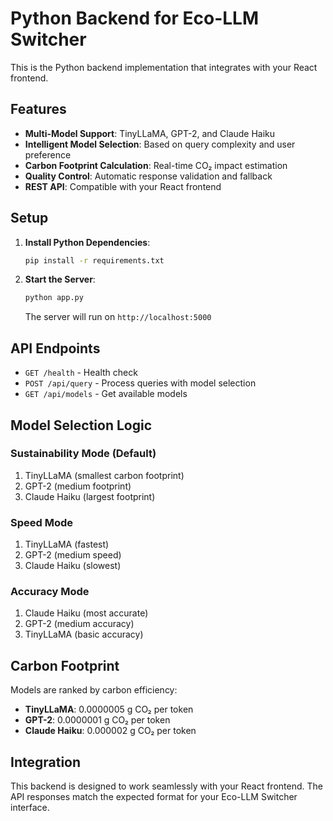 # Python Backend for Eco-LLM Switcher

This is the Python backend implementation that integrates with your React frontend.

## Features

- **Multi-Model Support**: TinyLLaMA, GPT-2, and Claude Haiku
- **Intelligent Model Selection**: Based on query complexity and user preference
- **Carbon Footprint Calculation**: Real-time CO₂ impact estimation
- **Quality Control**: Automatic response validation and fallback
- **REST API**: Compatible with your React frontend

## Setup

1. **Install Python Dependencies**:
   ```bash
   pip install -r requirements.txt
   ```

2. **Start the Server**:
   ```bash
   python app.py
   ```

   The server will run on `http://localhost:5000`

## API Endpoints

- `GET /health` - Health check
- `POST /api/query` - Process queries with model selection
- `GET /api/models` - Get available models

## Model Selection Logic

### Sustainability Mode (Default)
1. TinyLLaMA (smallest carbon footprint)
2. GPT-2 (medium footprint)
3. Claude Haiku (largest footprint)

### Speed Mode
1. TinyLLaMA (fastest)
2. GPT-2 (medium speed)
3. Claude Haiku (slowest)

### Accuracy Mode
1. Claude Haiku (most accurate)
2. GPT-2 (medium accuracy)
3. TinyLLaMA (basic accuracy)

## Carbon Footprint

Models are ranked by carbon efficiency:
- **TinyLLaMA**: 0.0000005 g CO₂ per token
- **GPT-2**: 0.0000001 g CO₂ per token  
- **Claude Haiku**: 0.000002 g CO₂ per token

## Integration

This backend is designed to work seamlessly with your React frontend. The API responses match the expected format for your Eco-LLM Switcher interface.
